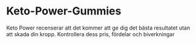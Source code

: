 # Keto-Power-Gummies
Keto Power recenserar att det kommer att ge dig det bästa resultatet utan att skada din kropp. Kontrollera dess pris, fördelar och biverkningar 
